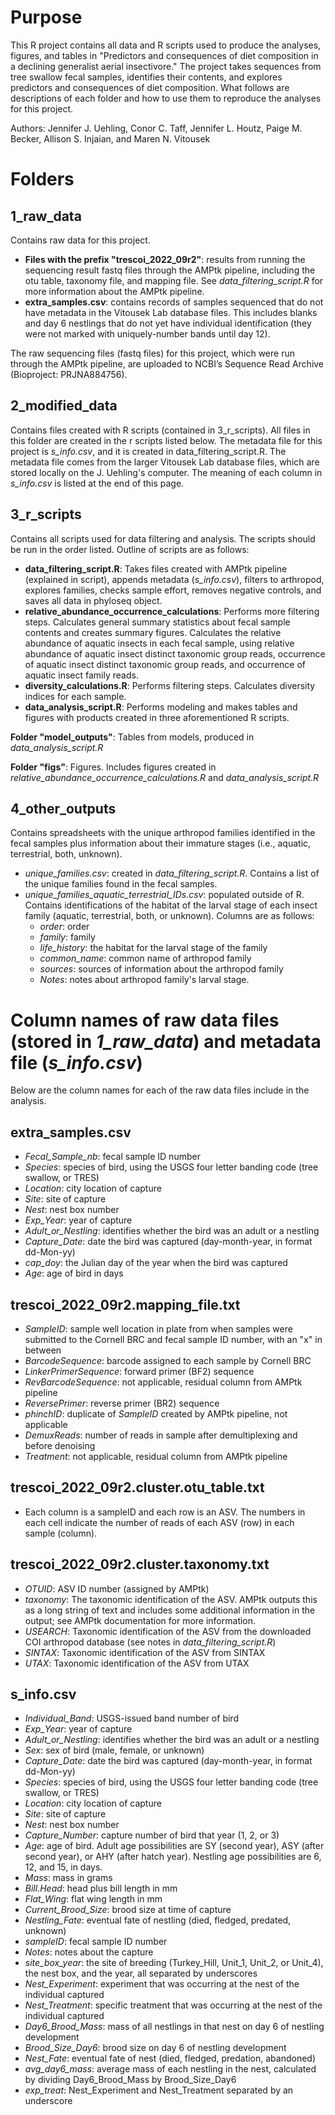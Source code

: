 
# Purpose

This R project contains all data and R scripts used to produce the analyses, figures, and tables in "Predictors and consequences of diet composition in a declining generalist aerial insectivore." The project takes sequences from tree swallow fecal samples, identifies their contents, and explores predictors and consequences of diet composition. What follows are descriptions of each folder and how to use them to reproduce the analyses for this project.

Authors: Jennifer J. Uehling, Conor C. Taff, Jennifer L. Houtz, Paige M. Becker, Allison S. Injaian, and Maren N. Vitousek

# Folders

## 1_raw_data

Contains raw data for this project.

- **Files with the prefix "trescoi_2022_09r2"**: results from running the sequencing result fastq files through the AMPtk pipeline, including the otu table, taxonomy file, and mapping file. See *data_filtering_script.R* for more information about the AMPtk pipeline.
- **extra_samples.csv**: contains records of samples sequenced that do not have metadata in the Vitousek Lab database files. This includes blanks and day 6 nestlings that do not yet have individual identification (they were not marked with uniquely-number bands until day 12).

The raw sequencing files (fastq files) for this project, which were run through the AMPtk pipeline, are uploaded to NCBI’s Sequence Read Archive (Bioproject: PRJNA884756).

## 2_modified_data

Contains files created with R scripts (contained in 3_r_scripts). All files in this folder are created in the r scripts listed below. The metadata file for this project is *s_info.csv*, and it is created in data_filtering_script.R. The metadata file comes from the larger Vitousek Lab database files, which are stored locally on the J. Uehling's computer. The meaning of each column in *s_info.csv* is listed at the end of this page.

## 3_r_scripts

Contains all scripts used for data filtering and analysis. The scripts should be run in the order listed. Outline of scripts are as follows:

- **data_filtering_script.R**: Takes files created with AMPtk pipeline (explained in script), appends metadata (*s_info.csv*), filters to arthropod, explores families, checks sample effort, removes negative controls, and saves all data in phyloseq object.
- **relative_abundance_occurrence_calculations**: Performs more filtering steps. Calculates general summary statistics about fecal sample contents and creates summary figures. Calculates the relative abundance of aquatic insects in each fecal sample, using relative abundance of aquatic insect distinct taxonomic group reads, occurrence of aquatic insect distinct taxonomic group reads, and occurrence of aquatic insect family reads.
- **diversity_calculations.R**: Performs filtering steps. Calculates diversity indices for each sample.
- **data_analysis_script.R**: Performs modeling and makes tables and figures with products created in three aforementioned R scripts.

**Folder "model_outputs"**: Tables from models, produced in *data_analysis_script.R*

**Folder "figs"**: Figures. Includes figures created in *relative_abundance_occurrence_calculations.R* and *data_analysis_script.R*

## 4_other_outputs

Contains spreadsheets with the unique arthropod families identified in the fecal samples plus information about their immature stages (i.e., aquatic, terrestrial, both, unknown).

- *unique_families.csv*: created in *data_filtering_script.R*. Contains a list of the unique families found in the fecal samples.
- *unique_families_aquatic_terrestrial_IDs.csv*: populated outside of R. Contains identifications of the habitat of the larval stage of each insect family (aquatic, terrestrial, both, or unknown). Columns are as follows:
	- *order*: order
	- *family*: family
	- *life_history*: the habitat for the larval stage of the family
	- *common_name*: common name of arthropod family
	- *sources*: sources of information about the arthropod family
	- *Notes*: notes about arthropod family's larval stage.

# Column names of raw data files (stored in *1_raw_data*) and metadata file (*s_info.csv*)

Below are the column names for each of the raw data files include in the analysis.

## extra_samples.csv

- *Fecal_Sample_nb*: fecal sample ID number
- *Species*: species of bird, using the USGS four letter banding code (tree swallow, or TRES)
- *Location*: city location of capture
- *Site*: site of capture
- *Nest*: nest box number
- *Exp_Year*: year of capture
- *Adult_or_Nestling*: identifies whether the bird was an adult or a nestling
- *Capture_Date*: date the bird was captured (day-month-year, in format dd-Mon-yy)
- *cap_doy*: the Julian day of the year when the bird was captured
- *Age*: age of bird in days

## trescoi_2022_09r2.mapping_file.txt

- *SampleID*: sample well location in plate from when samples were submitted to the Cornell BRC and fecal sample ID number, with an "x" in between
- *BarcodeSequence*: barcode assigned to each sample by Cornell BRC
- *LinkerPrimerSequence*: forward primer (BF2) sequence
- *RevBarcodeSequence*: not applicable, residual column from AMPtk pipeline
- *ReversePrimer*: reverse primer (BR2) sequence
- *phinchID*: duplicate of *SampleID* created by AMPtk pipeline, not applicable
- *DemuxReads*: number of reads in sample after demultiplexing and before denoising
- *Treatment*: not applicable, residual column from AMPtk pipeline

## trescoi_2022_09r2.cluster.otu_table.txt

- Each column is a sampleID and each row is an ASV. The numbers in each cell indicate the number of reads of each ASV (row) in each sample (column).

## trescoi_2022_09r2.cluster.taxonomy.txt

- *OTUID*: ASV ID number (assigned by AMPtk)
- *taxonomy*: The taxonomic identification of the ASV. AMPtk outputs this as a long string of text and includes some additional information in the output; see AMPtk documentation for more information.
- *USEARCH*: Taxonomic identification of the ASV from the downloaded COI arthropod database (see notes in *data_filtering_script.R*)
- *SINTAX*: Taxonomic identification of the ASV from SINTAX
- *UTAX*: Taxonomic identification of the ASV from UTAX

## s_info.csv

- *Individual_Band*: USGS-issued band number of bird
- *Exp_Year*: year of capture
- *Adult_or_Nestling*: identifies whether the bird was an adult or a nestling
- *Sex*: sex of bird (male, female, or unknown)
- *Capture_Date*: date the bird was captured (day-month-year, in format dd-Mon-yy)
- *Species*: species of bird, using the USGS four letter banding code (tree swallow, or TRES)
- *Location*: city location of capture
- *Site*: site of capture
- *Nest*: nest box number
- *Capture_Number*: capture number of bird that year (1, 2, or 3)	
- *Age*: age of bird. Adult age possibilities are SY (second year), ASY (after second year), or AHY (after hatch year). Nestling age possibilities are 6, 12, and 15, in days.
- *Mass*: mass in grams
- *Bill.Head*: head plus bill length in mm
- *Flat_Wing*: flat wing length in mm
- *Current_Brood_Size*: brood size at time of capture
- *Nestling_Fate*: eventual fate of nestling (died, fledged, predated, unknown)
- *sampleID*: fecal sample ID number
- *Notes*: notes about the capture
- *site_box_year*: the site of breeding (Turkey_Hill, Unit_1, Unit_2, or Unit_4), the nest box, and the year, all separated by underscores
- *Nest_Experiment*: experiment that was occurring at the nest of the individual captured
- *Nest_Treatment*: specific treatment that was occurring at the nest of the individual captured
- *Day6_Brood_Mass*: mass of all nestlings in that nest on day 6 of nestling development
- *Brood_Size_Day6*: brood size on day 6 of nestling development
- *Nest_Fate*: eventual fate of nest (died, fledged, predation, abandoned)
- *avg_day6_mass*: average mass of each nestling in the nest, calculated by dividing Day6_Brood_Mass by Brood_Size_Day6
- *exp_treat*: Nest_Experiment and Nest_Treatment separated by an underscore